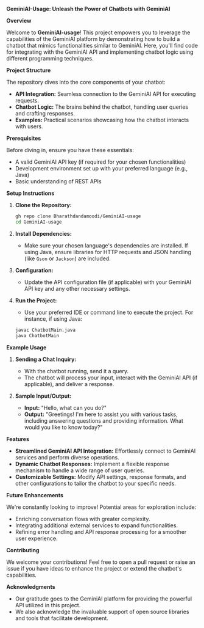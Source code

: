 **GeminiAI-Usage: Unleash the Power of Chatbots with GeminiAI**

**Overview**

Welcome to **GeminiAI-usage**! This project empowers you to leverage the capabilities of the GeminiAI platform by demonstrating how to build a chatbot that mimics functionalities similar to GeminiAI. Here, you'll find code for integrating with the GeminiAI API and implementing chatbot logic using different programming techniques. 

**Project Structure**

The repository dives into the core components of your chatbot:

- **API Integration:** Seamless connection to the GeminiAI API for executing requests.
- **Chatbot Logic:** The brains behind the chatbot, handling user queries and crafting responses.
- **Examples:** Practical scenarios showcasing how the chatbot interacts with users.

**Prerequisites**

Before diving in, ensure you have these essentials:

- A valid GeminiAI API key (if required for your chosen functionalities)
- Development environment set up with your preferred language (e.g., Java)
- Basic understanding of REST APIs

**Setup Instructions**

1. **Clone the Repository:**

   ```bash
   gh repo clone Bharathdandamoodi/GeminiAI-usage
   cd GeminiAI-usage
   ```

2. **Install Dependencies:**

   - Make sure your chosen language's dependencies are installed. If using Java, ensure libraries for HTTP requests and JSON handling (like `Gson` or `Jackson`) are included.

3. **Configuration:**

   - Update the API configuration file (if applicable) with your GeminiAI API key and any other necessary settings.

4. **Run the Project:**

   - Use your preferred IDE or command line to execute the project. For instance, if using Java:

   ```bash
   javac ChatbotMain.java
   java ChatbotMain
   ```

**Example Usage**

1. **Sending a Chat Inquiry:**

   - With the chatbot running, send it a query.
   - The chatbot will process your input, interact with the GeminiAI API (if applicable), and deliver a response.

2. **Sample Input/Output:**

   - **Input:** "Hello, what can you do?"
   - **Output:** "Greetings! I'm here to assist you with various tasks, including answering questions and providing information. What would you like to know today?"

**Features**

- **Streamlined GeminiAI API Integration:** Effortlessly connect to GeminiAI services and perform diverse operations.
- **Dynamic Chatbot Responses:** Implement a flexible response mechanism to handle a wide range of user queries.
- **Customizable Settings:** Modify API settings, response formats, and other configurations to tailor the chatbot to your specific needs.

**Future Enhancements**

We're constantly looking to improve! Potential areas for exploration include:

- Enriching conversation flows with greater complexity.
- Integrating additional external services to expand functionalities.
- Refining error handling and API response processing for a smoother user experience.

**Contributing**

We welcome your contributions! Feel free to open a pull request or raise an issue if you have ideas to enhance the project or extend the chatbot's capabilities.

**Acknowledgments**

- Our gratitude goes to the GeminiAI platform for providing the powerful API utilized in this project.
- We also acknowledge the invaluable support of open source libraries and tools that facilitate development.
